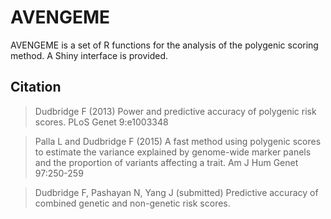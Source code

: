 # AVENGEME

AVENGEME is a set of R functions for the analysis of the polygenic scoring method.  A Shiny interface is provided.

## Citation

> Dudbridge F (2013) Power and predictive accuracy of polygenic risk scores. PLoS Genet 9:e1003348

> Palla L and Dudbridge F (2015) A fast method using polygenic scores to estimate the variance explained by genome-wide marker panels and the proportion of variants affecting a trait. Am J Hum Genet 97:250-259

> Dudbridge F, Pashayan N, Yang J (submitted) Predictive accuracy of combined genetic and non-genetic risk scores.
